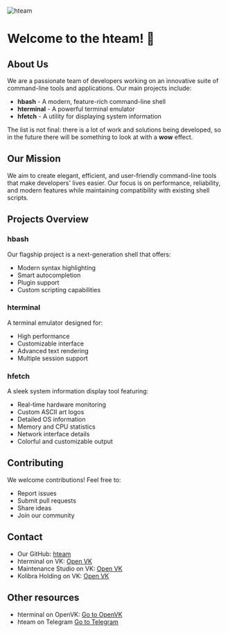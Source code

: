 ![hteam](assets/welcome_banner.png)

# Welcome to the hteam! 🚀

## About Us
We are a passionate team of developers working on an innovative suite of command-line tools and applications. Our main projects include:

- **hbash** - A modern, feature-rich command-line shell
- **hterminal** - A powerful terminal emulator
- **hfetch** - A utility for displaying system information

The list is not final: there is a lot of work and solutions being developed, so in the future there will be something to look at with a **wow** effect.

## Our Mission
We aim to create elegant, efficient, and user-friendly command-line tools that make developers' lives easier. Our focus is on performance, reliability, and modern features while maintaining compatibility with existing shell scripts.

## Projects Overview

### hbash
Our flagship project is a next-generation shell that offers:
- Modern syntax highlighting
- Smart autocompletion
- Plugin support
- Custom scripting capabilities

### hterminal
A terminal emulator designed for:
- High performance
- Customizable interface
- Advanced text rendering
- Multiple session support

### hfetch
A sleek system information display tool featuring:
- Real-time hardware monitoring
- Custom ASCII art logos
- Detailed OS information
- Memory and CPU statistics
- Network interface details
- Colorful and customizable output

## Contributing
We welcome contributions! Feel free to:
- Report issues
- Submit pull requests
- Share ideas
- Join our community

## Contact
- Our GitHub: [hteam](https://github.com/hentai-team)
- hterminal on VK: [Open VK](https://vk.com/kolibracorp.hterminal)
- Maintenance Studio on VK: [Open VK](https://vk.com/kolibracorp.official)
- Kolibra Holding on VK: [Open VK](https://vk.com/kolibra.group)

## Other resources
- hterminal on OpenVK: [Go to OpenVK](https://ovk.to/hterminal)
- hteam on Telegram [Go to Telegram](https://t.me/hteam_development)
